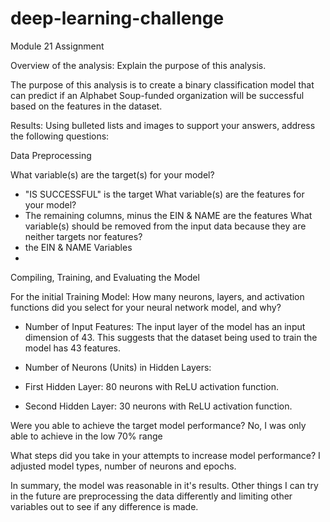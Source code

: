 # deep-learning-challenge
Module 21 Assignment

Overview of the analysis: Explain the purpose of this analysis.

The purpose of this analysis is to create a binary classification model that can predict if an Alphabet Soup-funded organization will be successful based on the features in the dataset.

Results: Using bulleted lists and images to support your answers, address the following questions:

Data Preprocessing

What variable(s) are the target(s) for your model? 
- "IS SUCCESSFUL" is the target
What variable(s) are the features for your model?
- The remaining columns, minus the EIN & NAME are the features
What variable(s) should be removed from the input data because they are neither targets nor features?
- the EIN & NAME Variables
- 
Compiling, Training, and Evaluating the Model

For the initial Training Model:
How many neurons, layers, and activation functions did you select for your neural network model, and why?
- Number of Input Features: The input layer of the model has an input dimension of 43. This suggests that the dataset being used to train the model has 43 features.

- Number of Neurons (Units) in Hidden Layers:

- First Hidden Layer: 80 neurons with ReLU activation function.
- Second Hidden Layer: 30 neurons with ReLU activation function.

Were you able to achieve the target model performance?
No, I was only able to achieve in the low 70% range

What steps did you take in your attempts to increase model performance?
I adjusted model types, number of neurons and epochs.

In summary, the model was reasonable in it's results. Other things I can try in the future are preprocessing the data differently and limiting other variables out to see if any difference is made.  
